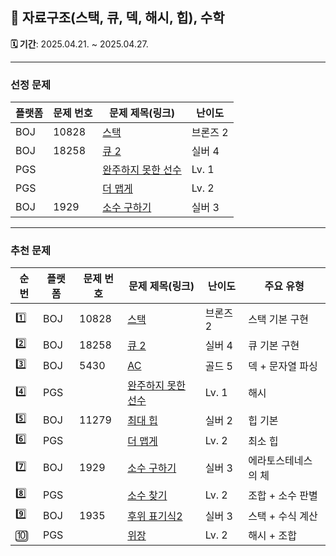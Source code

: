 ## 📘 자료구조(스택, 큐, 덱, 해시, 힙), 수학

**🗓️ 기간**: 2025.04.21. ~ 2025.04.27.

---

### 선정 문제

| 플랫폼 | 문제 번호 | 문제 제목(링크)                                                                        | 난이도    |
|-----|-------|----------------------------------------------------------------------------------|--------|
| BOJ | 10828 | [스택](https://www.acmicpc.net/problem/10828)                                      | 브론즈 2  |
| BOJ | 18258 | [큐 2](https://www.acmicpc.net/problem/18258)                                     | 실버 4   |
| PGS |       | [완주하지 못한 선수](https://school.programmers.co.kr/learn/courses/30/lessons/42576)    | Lv. 1  |
| PGS |       | [더 맵게](https://www.acmicpc.net/problem/42626)                                    | Lv. 2  |
| BOJ | 1929  | [소수 구하기](https://www.acmicpc.net/problem/1929)                                   | 실버 3   |

---

### 추천 문제

| 순번  | 플랫폼 | 문제 번호 | 문제 제목(링크)                                                                     | 난이도   | 주요 유형      |
|-----|-----|-------|-------------------------------------------------------------------------------|-------|------------|
| 1️⃣ | BOJ | 10828 | [스택](https://www.acmicpc.net/problem/10828)                                   | 브론즈 2 | 스택 기본 구현   |
| 2️⃣ | BOJ | 18258 | [큐 2](https://www.acmicpc.net/problem/18258)                                  | 실버 4  | 큐 기본 구현    |
| 3️⃣ | BOJ | 5430  | [AC](https://www.acmicpc.net/problem/5430)                                    | 골드 5  | 덱 + 문자열 파싱 |
| 4️⃣ | PGS |       | [완주하지 못한 선수](https://school.programmers.co.kr/learn/courses/30/lessons/42576) | Lv. 1 | 해시         |
| 5️⃣ | BOJ | 11279 | [최대 힙](https://www.acmicpc.net/problem/11279)                                 | 실버 2  | 힙 기본       |
| 6️⃣ | PGS |       | [더 맵게](https://www.acmicpc.net/problem/42626)                                 | Lv. 2 | 최소 힙       |
| 7️⃣ | BOJ | 1929  | [소수 구하기](https://www.acmicpc.net/problem/1929)                                | 실버 3  | 에라토스테네스의 체 |
| 8️⃣ | PGS |       | [소수 찾기](https://school.programmers.co.kr/learn/courses/30/lessons/42839)      | Lv. 2 | 조합 + 소수 판별 |
| 9️⃣ | BOJ | 1935  | [후위 표기식2](https://www.acmicpc.net/problem/1935)                               | 실버 3  | 스택 + 수식 계산 |
| 🔟  | PGS |       | [위장](https://school.programmers.co.kr/learn/courses/30/lessons/42578)         | Lv. 2 | 해시 + 조합    |